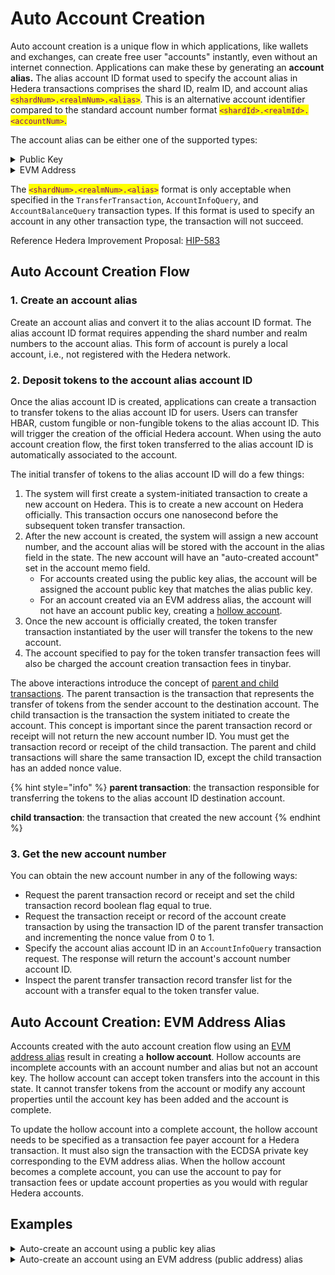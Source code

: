 # Auto Account Creation

Auto account creation is a unique flow in which applications, like wallets and exchanges, can create free user "accounts" instantly, even without an internet connection. Applications can make these by generating an **account alias.** The alias account ID format used to specify the account alias in Hedera transactions comprises the shard ID, realm ID, and account alias <mark style="color:purple;">`<shardNum>.<realmNum>.<alias>`</mark>. This is an alternative account identifier compared to the standard account number format <mark style="color:purple;">`<shardId>.<realmId>.<accountNum>`</mark><mark style="color:blue;">.</mark>

The account alias can be either one of the supported types:

<details>

<summary>Public Key</summary>

The public key alias can be an ED25519 or ECDSA secp256k1 public key type.\
\
**Example**\
\
ECDSA secp256k1 Public Key:\
`02d588ec1000770949ab77516c77ee729774de1c8fe058cab6d64f1b12ffc8ff07`\
\
DER Encoded ECDSA secp256k1 Public Key Alias:\
`302d300706052b8104000a03220002d588ec1000770949ab77516c77ee729774de1c8fe058cab6d64f1b12ffc8ff07`\
\
ECDSA secp256k1 Public Key Alias Account ID:\
`0.0.302d300706052b8104000a03220002d588ec1000770949ab77516c77ee729774de1c8fe058cab6d64f1b12ffc8ff07`\
\
\
\
EDDSA ED25519 Public Key:\
`1a5a62bb9f35990d3fea1a5bb7ef6f1df0a297697adef1e04510c9d4ecc5db3f`\
\
DER Encoded EDDSA ED25519 Public Key Alias:\
`302a300506032b65700321001a5a62bb9f35990d3fea1a5bb7ef6f1df0a297697adef1e04510c9d4ecc5db3f`\
\
EDDSA ED25519 Public Key Alias Account ID:\
`0.0.302a300506032b65700321001a5a62bb9f35990d3fea1a5bb7ef6f1df0a297697adef1e04510c9d4ecc5db3f`

</details>

<details>

<summary>EVM Address</summary>

The EVM address alias is created by using the rightmost 20 bytes of the 32 byte `Keccak-256` hash of an `ECDSA secp256k1` public key. This calculation is in the manner described by the [Ethereum Yellow Paper](https://ethereum.github.io/yellowpaper/paper.pdf). The EVM address is not equivalent to the ECDSA public key.\
\
The acceptable format for Hedera transactions is the EVM Address Alias Account ID. The acceptable format for Ethereum public addresses to denote an account address is the hex encoded public address.\
\
**Example**\
\
EVM Address: `b794f5ea0ba39494ce839613fffba74279579268`\
\
HEX Encoded EVM Address: `0xb794f5ea0ba39494ce839613fffba74279579268`\
\
EVM Address Alias Account ID: `0.0.b794f5ea0ba39494ce839613fffba74279579268`

</details>

The <mark style="color:purple;">`<shardNum>.<realmNum>.<alias>`</mark> format is only acceptable when specified in the `TransferTransaction`, `AccountInfoQuery`, and `AccountBalanceQuery` transaction types. If this format is used to specify an account in any other transaction type, the transaction will not succeed.

Reference Hedera Improvement Proposal: [HIP-583](https://hips.hedera.com/hip/hip-583)

## **Auto Account Creation Flow**

### **1. Create an account alias**

Create an account alias and convert it to the alias account ID format. The alias account ID format requires appending the shard number and realm numbers to the account alias. This form of account is purely a local account, i.e., not registered with the Hedera network.

### **2. Deposit tokens to the account alias account ID**

Once the alias account ID is created, applications can create a transaction to transfer tokens to the alias account ID for users. Users can transfer HBAR, custom fungible or non-fungible tokens to the alias account ID. This will trigger the creation of the official Hedera account. When using the auto account creation flow, the first token transferred to the alias account ID is automatically associated to the account.

The initial transfer of tokens to the alias account ID will do a few things:

1. The system will first create a system-initiated transaction to create a new account on Hedera. This is to create a new account on Hedera officially. This transaction occurs one nanosecond before the subsequent token transfer transaction.
2. After the new account is created, the system will assign a new account number, and the account alias will be stored with the account in the alias field in the state. The new account will have an "auto-created account" set in the account memo field.
   - For accounts created using the public key alias, the account will be assigned the account public key that matches the alias public key.
   - For an account created via an EVM address alias, the account will not have an account public key, creating a [hollow account](auto-account-creation.md#auto-account-creation-evm-address-alias).
3. Once the new account is officially created, the token transfer transaction instantiated by the user will transfer the tokens to the new account.
4. The account specified to pay for the token transfer transaction fees will also be charged the account creation transaction fees in tinybar.

The above interactions introduce the concept of [parent and child transactions](../transactions-and-queries.md#nested-transactions). The parent transaction is the transaction that represents the transfer of tokens from the sender account to the destination account. The child transaction is the transaction the system initiated to create the account. This concept is important since the parent transaction record or receipt will not return the new account number ID. You must get the transaction record or receipt of the child transaction. The parent and child transactions will share the same transaction ID, except the child transaction has an added nonce value.

{% hint style="info" %}
**parent transaction**: the transaction responsible for transferring the tokens to the alias account ID destination account.

**child transaction**: the transaction that created the new account
{% endhint %}

### **3. Get the new account number**

You can obtain the new account number in any of the following ways:

- Request the parent transaction record or receipt and set the child transaction record boolean flag equal to true.
- Request the transaction receipt or record of the account create transaction by using the transaction ID of the parent transfer transaction and incrementing the nonce value from 0 to 1.
- Specify the account alias account ID in an `AccountInfoQuery` transaction request. The response will return the account's account number account ID.
- Inspect the parent transfer transaction record transfer list for the account with a transfer equal to the token transfer value.

## Auto Account Creation: EVM Address Alias

Accounts created with the auto account creation flow using an [EVM address alias](account-properties.md#account-alias-evm-address) result in creating a **hollow account**. Hollow accounts are incomplete accounts with an account number and alias but not an account key. The hollow account can accept token transfers into the account in this state. It cannot transfer tokens from the account or modify any account properties until the account key has been added and the account is complete.

To update the hollow account into a complete account, the hollow account needs to be specified as a transaction fee payer account for a Hedera transaction. It must also sign the transaction with the ECDSA private key corresponding to the EVM address alias. When the hollow account becomes a complete account, you can use the account to pay for transaction fees or update account properties as you would with regular Hedera accounts.

## Examples

<details>

<summary>Auto-create an account using a public key alias</summary>

:black\_circle: [Java](https://github.com/hashgraph/hedera-sdk-java/blob/develop/examples/src/main/java/AccountAliasExample.java)\
:black\_circle: [JavaScript](https://github.com/hashgraph/hedera-sdk-js/blob/develop/examples/account-alias.js)\
:black\_circle: [Go](https://github.com/hashgraph/hedera-sdk-go/blob/develop/examples/alias\_id\_example/main.go)

</details>

<details>

<summary>Auto-create an account using an EVM address (public address) alias</summary>

:black\_circle: [Java](https://github.com/hashgraph/hedera-sdk-java/blob/develop/examples/src/main/java/AutoCreateAccountTransferTransactionExample.java)\
:black\_circle: [JavaScript](https://github.com/hashgraph/hedera-sdk-js/blob/develop/examples/transfer-using-evm-address.js)\
:black\_circle: [Go](https://github.com/hashgraph/hedera-sdk-go/blob/develop/examples/account\_create\_token\_transfer/main.go)

</details>
